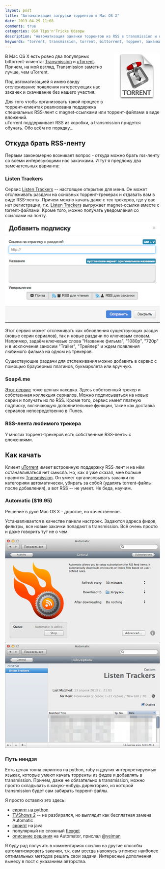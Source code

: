 ```yaml
---
layout: post
title: "Автоматизация загрузки торрентов в Mac OS X"
date: 2013-04-29 11:08
comments: true
categories: OSX Tips'n'Tricks Обзоры
description: "Автоматизация закачки торрентов из RSS в transmission и utorrent"
keywords: "torrent, transmission, torrent, bittorrent, торрент, закачки, автоматизация, macosx, osx, apple"
---
```

<img src="/images/post/transmission_torrent.png" alt="transmission" style="float:right; width: 150px; margin: 0 0 15px 15px;" />

В Mac OS X есть ровно два популярных bittorrent-клиента: [Transmission][transmission] и [uTorrent][utorrent]. Причем, на мой взгляд, Transmission заметно лучше, чем uTorrent.

Под автоматизацией я имею ввиду отслеживание появления интересующих нас закачек и скачивание без нашего участия.

Для того чтобы организовать такой процесс в торрент-клиентах реализована поддержка специальных RSS-лент с magnet-ссылками или торрент-файлами в виде вложений.  
uTorrent поддерживает RSS из коробки, а transmission придется обучать. Обо всём по порядку...
<!--more-->
## Откуда брать RSS-ленту

Первым закономерно возникает вопрос - откуда можно брать rss-ленту со всеми интересующими нас закачками. И тут я предложу два замечательных варианта:

### Listen Trackers

Сервис [Listen Trackers][litr] -- настоящее открытие для меня. Он может отслеживать раздачи на основных торрент-трекерах и отдавать вам в виде RSS-ленты. Причем можно качать даже с тех трекеров, где у вас нет регистрации, т.к. [Listen Trackers][litr] выгружает magnet-ссылки вместе с torrent-файлами. Кроме того, можно получать уведомления со ссылками на почту.

<img src="/images/post/screen-litr.png" alt="litr.cc добавление раздачи" />

Этот сервис может отслеживать как обновления существующих раздач (новые серии сериалов), так и новые раздачи по ключевым словам. Например, задаём ключевые слова "Название фильма", "1080p", "720p" и в исключения заносим "Trailer", "Трейлер" и ждем появления любимого фильма на одном из трекеров.

Существующие раздачи для отслеживания можно добавить в сервис с помощью браузерных плагинов, букмарклета или вручную.

### Soap4.me

[Этот сервис](http://soap4.me/) тоже ценная находка. Здесь собственный трекер и собственная коллекция сериалов. Можно подписываться на новые серии и получать их по RSS. Кроме того, сервис имеет платную подписку, включающую дополнительные функции, такие как доставка сериалов непосредственно в iTunes.

### RSS-лента любимого трекера

У многих торрент-трекеров есть собственные RSS-ленты с вложениями.

## Как качать

Клиент [uTorrent][utorrent] имеет встроенную поддержку RSS-лент и на нём останавливаться нет смысла. Но, как я уже сказал, мне больше нравится [Transmission][transmission]. Он умеет организовывать закачки по категориям автоматически, убирать за собой (удалять torrent-файлы после добавления), а вот RSS -- не умеет. Не беда, научим.

### Automatic ($19.95)

Решение в духе Mac OS X - дорогое, но качественное.

Устанавливается в качестве панели настроек. Задаются адреса фидов, фильтры, все новые закачки попадают в transmission. Всё очень просто и даже говорить тут не о чем.

<img src="/images/post/screen-automatic.png" alt="Скриншот Automatic" />
<img src="/images/post/screen-automatic2.png" alt="Скриншот Automatic" />

### Путь ниндзя

Есть целая тонна скриптов на python, ruby и других интерпретируемых языках, которые умеют качать торренты из фидов и добавлять в transmission. Причем, даже не обязательно в transmission, можно просто складывать в какую-нибудь директорию, из которой transmission будет сам забирать торрент-файлы.

Я просто оставлю это здесь:

- [скрипт на python](http://code.google.com/p/rssdler/)
- [TVShows 2](http://tvshowsapp.com) -- не разбирался, но выглядит как бесплатная замена Automatic
- [скрипт](https://github.com/sebastianperruolo/torrent-rss-client/wiki/Install) на java
- популярный но сложный [flexget](http://flexget.com)
- [описание решения](http://hints.macworld.com/article.php?story=20090428080912741) на Automator, прислал [@veiman](https://twitter.com/veiman)

Я буду рад получить в комментариях ссылки на другие способы автоматизировать закачки, т.к. сам всегда нахожусь в поиске наиболее оптимальных методов решать свои задачи. Интересные дополнения вынесу в пост с указанием авторства.

[transmission]: http://www.transmissionbt.com "Transmission"
[utorrent]: http://www.utorrent.com "uTorrent"
[litr]: http://litr.cc "Listen Trackers"